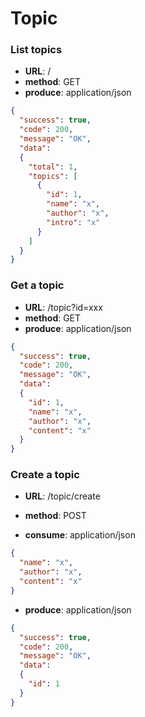# Topic

### List topics

* **URL**: /
* **method**: GET
* **produce**: application/json

```json
{
  "success": true,
  "code": 200,
  "message": "OK",
  "data": 
  {
    "total": 1,
    "topics": [
      {
        "id": 1,
        "name": "x",
        "author": "x",
        "intro": "x"
      }
    ]
  }
}
```

### Get a topic

* **URL**: /topic?id=xxx
* **method**: GET
* **produce**: application/json

```json
{
  "success": true,
  "code": 200,
  "message": "OK",
  "data": 
  {
    "id": 1,
    "name": "x",
    "author": "x",
    "content": "x"
  }
}
```

### Create a topic

* **URL**: /topic/create

* **method**: POST

* **consume**: application/json

```json
{
  "name": "x",
  "author": "x",
  "content": "x"
}
```

* **produce**: application/json

```json
{
  "success": true,
  "code": 200,
  "message": "OK",
  "data":
  {
    "id": 1
  }
}
```
